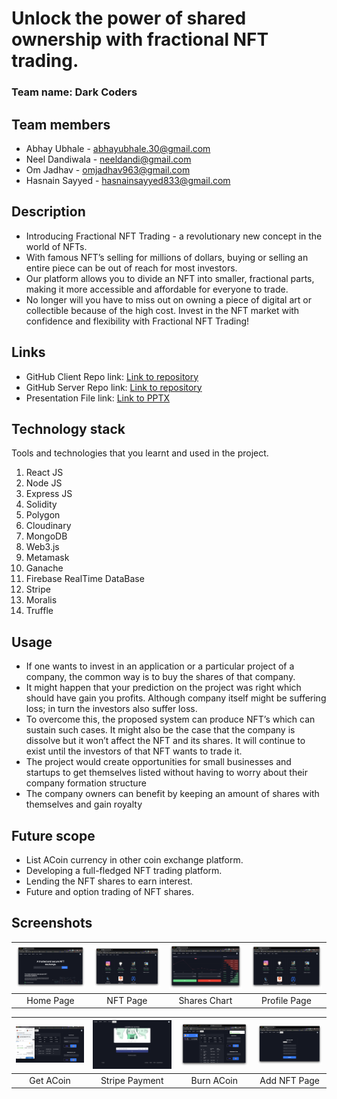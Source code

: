 # Unlock the power of shared ownership with fractional NFT trading.

### Team name: Dark Coders

## Team members

- Abhay Ubhale - abhayubhale.30@gmail.com
- Neel Dandiwala - neeldandi@gmail.com
- Om Jadhav - omjadhav963@gmail.com
- Hasnain Sayyed - hasnainsayyed833@gmail.com

## Description

- Introducing Fractional NFT Trading - a revolutionary new concept in the world of NFTs.
- With famous NFT’s selling for millions of dollars, buying or selling an entire piece can be out of reach for most investors.
- Our platform allows you to divide an NFT into smaller, fractional parts, making it more accessible and affordable for everyone to trade.
- No longer will you have to miss out on owning a piece of digital art or collectible because of the high cost. Invest in the NFT market with confidence and flexibility with Fractional NFT Trading!

## Links

- GitHub Client Repo link: [Link to repository](https://github.com/AS-the-Tech/fungtrix-client)
- GitHub Server Repo link: [Link to repository](https://github.com/AS-the-Tech/fungtrix-server)
- Presentation File link: [Link to PPTX](https://docs.google.com/presentation/d/1jhr2Grgf_AKM9oqpbt3LYz3n2EfEH9rh/edit#slide=id.p7)

## Technology stack

Tools and technologies that you learnt and used in the project.

1. React JS
2. Node JS
3. Express JS
4. Solidity
5. Polygon
6. Cloudinary
7. MongoDB
8. Web3.js
9. Metamask
10. Ganache
11. Firebase RealTime DataBase
12. Stripe
13. Moralis
14. Truffle

## Usage

- If one wants to invest in an application or a particular project of a company, the common way is to buy the shares of that company.
- It might happen that your prediction on the project was right which should have gain you profits. Although company itself might be suffering loss; in turn the investors also suffer loss.
- To overcome this, the proposed system can produce NFT’s which can sustain such cases. It might also be the case that the company is dissolve but it won’t affect the NFT and its shares. It will continue to exist until the investors of that NFT wants to trade it.
- The project would create opportunities for small businesses and startups to get themselves listed without having to worry about their company formation structure
- The company owners can benefit by keeping an amount of shares with themselves and gain royalty

## Future scope

- List ACoin currency in other coin exchange platform.
- Developing a full-fledged NFT trading platform.
- Lending the NFT shares to earn interest.
- Future and option trading of NFT shares.

## Screenshots

| ![](https://github.com/AS-the-Tech/fungtrix-client/blob/main/Images/Home.png) | ![](https://github.com/AS-the-Tech/fungtrix-client/blob/main/Images/NFT-page.png) | ![](https://github.com/AS-the-Tech/fungtrix-client/blob/main/Images/chart.png) | ![](https://github.com/AS-the-Tech/fungtrix-client/blob/main/Images/NFT-page.png) |
| :---------------------------------------------------------------------------: | :-------------------------------------------------------------------------------: | :----------------------------------------------------------------------------: | :-------------------------------------------------------------------------------: |
|                                   Home Page                                   |                                     NFT Page                                      |                                  Shares Chart                                  |                                   Profile Page                                    |

| ![](https://github.com/AS-the-Tech/fungtrix-client/blob/main/Images/buy-meta.png) | ![](https://github.com/AS-the-Tech/fungtrix-client/blob/main/Images/stripe.png) | ![](https://github.com/AS-the-Tech/fungtrix-client/blob/main/Images/burn-meta.png) | ![](https://github.com/AS-the-Tech/fungtrix-client/blob/main/Images/AddNft.png) |
| :-------------------------------------------------------------------------------: | :-----------------------------------------------------------------------------: | :--------------------------------------------------------------------------------: | :-----------------------------------------------------------------------------: |
|                                     Get ACoin                                     |                                 Stripe Payment                                  |                                     Burn ACoin                                     |                                  Add NFT Page                                   |
